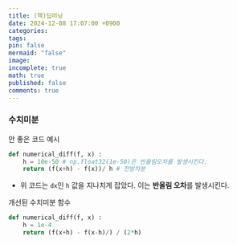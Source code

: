 ```yaml
---
title: (책)딥러닝
date: 2024-12-08 17:07:00 +0900
categories: 
tags: 
pin: false
mermaid: "false"
image: 
incomplete: true
math: true
published: false
comments: true
---
```

### 수치미분

안 좋은 코드 예시
```python
def numerical_diff(f, x) :
	h = 10e-50 # np.float32(1e-50)은 반올림오차를 발생시킨다.
	return (f(x+h) - f(x))/ h # 전방차분
```
- 위 코드는 `dx`인 `h` 값을 지나치게 잡았다. 이는 **반올림 오차**를 발생시킨다.

개선된 수치미분 함수
```python
def numerical_diff(f, x) :
	h = 1e-4
	return (f(x+h) - f(x-h)/) / (2*h)
```